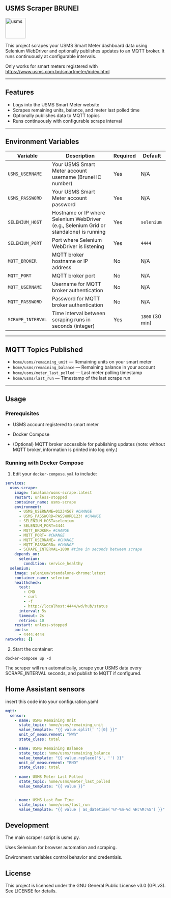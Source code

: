 
## USMS Scraper BRUNEI 
<img width="64" height="64" alt="usms" src="https://github.com/user-attachments/assets/e4e2fae5-b3ea-4b08-8b51-c8b1a5f4fdbf" /> 

This project scrapes your USMS Smart Meter dashboard data using Selenium WebDriver and optionally publishes updates to an MQTT broker. It runs continuously at configurable intervals.

Only works for smart meters registered with https://www.usms.com.bn/smartmeter/index.html


---

## Features

- Logs into the USMS Smart Meter website  
- Scrapes remaining units, balance, and meter last polled time  
- Optionally publishes data to MQTT topics  
- Runs continuously with configurable scrape interval  

---

## Environment Variables

| Variable         | Description                                                                                     | Required | Default       |
|------------------|-------------------------------------------------------------------------------------------------|----------|---------------|
| `USMS_USERNAME`  | Your USMS Smart Meter account username (Brunei IC number)                                       | Yes      | N/A           |
| `USMS_PASSWORD`  | Your USMS Smart Meter account password                                                         | Yes      | N/A           |
| `SELENIUM_HOST`  | Hostname or IP where Selenium WebDriver (e.g., Selenium Grid or standalone) is running          | Yes       | `selenium`   |
| `SELENIUM_PORT`  | Port where Selenium WebDriver is listening                                                     | Yes       | `4444`        |
| `MQTT_BROKER`    | MQTT broker hostname or IP address                                                             | No       | N/A           |
| `MQTT_PORT`      | MQTT broker port                                                                               | No       | N/A           |
| `MQTT_USERNAME`  | Username for MQTT broker authentication                                                        | No       | N/A           |
| `MQTT_PASSWORD`  | Password for MQTT broker authentication                                                        | No       | N/A           |
| `SCRAPE_INTERVAL`| Time interval between scraping runs in seconds (integer)                                      | Yes       | `1800` (30 min)|

---

## MQTT Topics Published

- `home/usms/remaining_unit` — Remaining units on your smart meter  
- `home/usms/remaining_balance` — Remaining balance in your account  
- `home/usms/meter_last_polled` — Last meter polling timestamp  
- `home/usms/last_run` — Timestamp of the last scrape run  

---

## Usage

### Prerequisites

- USMS account registered to smart meter
- Docker Compose

  
- (Optional) MQTT broker accessible for publishing updates
  (note: without MQTT broker, information is printed into log only.)

### Running with Docker Compose

1. Edit your `docker-compose.yml` to include:

```yaml
services:
  usms-scrape:
    image: famalama/usms-scrape:latest
    restart: unless-stopped
    container_name: usms-scrape
    environment:
      - USMS_USERNAME=01234567 #CHANGE 
      - USMS_PASSWORD=PASSWORD123! #CHANGE
      - SELENIUM_HOST=selenium 
      - SELENIUM_PORT=4444 
      - MQTT_BROKER= #CHANGE
      - MQTT_PORT= #CHANGE
      - MQTT_USERNAME= #CHANGE
      - MQTT_PASSWORD= #CHANGE
      - SCRAPE_INTERVAL=1800 #time in seconds between scrape
    depends_on:
      selenium:
        condition: service_healthy
  selenium:
    image: selenium/standalone-chrome:latest
    container_name: selenium
    healthcheck:
      test:
        - CMD
        - curl
        - -f
        - http://localhost:4444/wd/hub/status
      interval: 5s
      timeout: 2s
      retries: 10
    restart: unless-stopped
    ports:
      - 4444:4444
networks: {}

```


2. Start the container:

```docker-compose up -d```

The scraper will run automatically, scrape your USMS data every SCRAPE_INTERVAL seconds, and publish to MQTT if configured.

## Home Assistant sensors

insert this code into your configuration.yaml

```yaml
mqtt:
  sensor:
    - name: USMS Remaining Unit
      state_topic: home/usms/remaining_unit
      value_template: "{{ value.split(' ')[0] }}"
      unit_of_measurement: "kWh"
      state_class: total

    - name: USMS Remaining Balance
      state_topic: home/usms/remaining_balance
      value_template: "{{ value.replace('$', '') }}"
      unit_of_measurement: "BND"
      state_class: total
 
    - name: USMS Meter Last Polled
      state_topic: home/usms/meter_last_polled
      value_template: "{{ value }}"


    - name: USMS Last Run Time
      state_topic: home/usms/last_run
      value_template: "{{ value | as_datetime('%Y-%m-%d %H:%M:%S') }}"
```

## Development

The main scraper script is usms.py.

Uses Selenium for browser automation and scraping. 

Environment variables control behavior and credentials.

## License

This project is licensed under the GNU General Public License v3.0 (GPLv3). See LICENSE for details.

